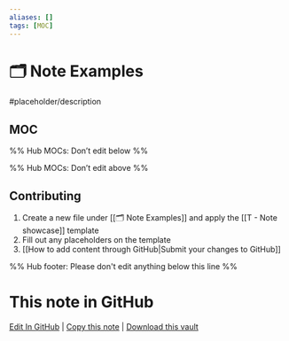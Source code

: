 ```yaml
---
aliases: []
tags: [MOC]
---
```


# 🗂️ Note Examples

#placeholder/description

## MOC

%% Hub MOCs: Don’t edit below %%

%% Hub MOCs: Don’t edit above %%

## Contributing

1. Create a new file under [[🗂️ Note Examples]] and apply the [[T - Note showcase]] template
2. Fill out any placeholders on the template
3. [[How to add content through GitHub|Submit your changes to GitHub]]

%% Hub footer: Please don't edit anything below this line %%

# This note in GitHub

<span class="git-footer">[Edit In GitHub](https://github.dev/obsidian-community/obsidian-hub/blob/main/03%20-%20Showcases%20%26%20Templates/Note%20Examples/%F0%9F%97%82%EF%B8%8F%20Note%20Examples.md "git-hub-edit-note") | [Copy this note](https://raw.githubusercontent.com/obsidian-community/obsidian-hub/main/03%20-%20Showcases%20%26%20Templates/Note%20Examples/%F0%9F%97%82%EF%B8%8F%20Note%20Examples.md "git-hub-copy-note") | [Download this vault](https://github.com/obsidian-community/obsidian-hub/archive/refs/heads/main.zip "git-hub-download-vault") </span>
